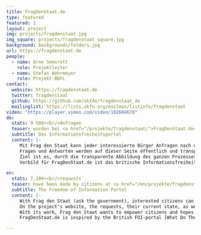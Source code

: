 ```yaml
---
title: FragDenStaat.de
type: featured
featured: 1
layout: project
img: projects/fragdenstaat.jpg
img_square: projects/fragdenstaat_square.jpg
background: backgrounds/folders.jpg
url: https://fragdenstaat.de
people:
  - name: Arne Semsrott
    role: Projektleiter
  - name: Stefan Wehrmeyer
    role: Projekt-BDFL
contact:
  website: https://fragdenstaat.de
  twitter: fragdenstaat
  github: https://github.com/okfde/fragdenstaat_de
  mailinglist: https://lists.okfn.org/mailman/listinfo/fragdenstaat
video: "https://player.vimeo.com/video/102604678"
de:
  stats: 9 500+<br/>Anfragen
  teaser: wurden bei <a href="/projekte/fragdenstaat/">FragDenStaat.de</a> von Bürgen an Behörden gestellt.
  subtitle: Das Informationsfreiheitsportal
  content: |-
     Mit Frag den Staat kann jeder interessierte Bürger Anfragen nach den Informationsgesetzen (Informationsfreiheitsgesetz des Bundes, Umweltinformationsgesetz und Verbraucherinformationsgesetz) stellen. 
     Fragen und Antworten werden auf dieser Seite öffentlich und transparent dokumentiert. 
     Ziel ist es, durch die transparente Abbildung des ganzen Prozesses das Thema Informationsfreiheit insgesamt zu stärken. 
     Vorbild für FragDenStaat.de ist das britische Informationsfreiheitsportal [What Do They Know]( https://www.whatdotheyknow.com/).

en:
  stats: 7,100+<br/>requests
  teaser: have been made by citizens at <a href="/en/projekte/fragdenstaat/">FragDenStaat.de</a>.
  subtitle: The Freedom of Information Portal
  content: |-
     With Frag den Staat (ask the government), interested citizens can request information from a variety of public sector organisations by making a Freedom of Information (FOI) request. 
     On the project's website, the requests, their current state, as well as the responses are transparently documented and published. 
     With its work, Frag den Staat wants to empower citizens and hopes to further strengthen FOI as a concept. 
     FragDenStaat.de is inspired by the British FOI-portal [What Do They Know]( https://www.whatdotheyknow.com/) and is cooperating with other FOI portals around the world.

---
```

